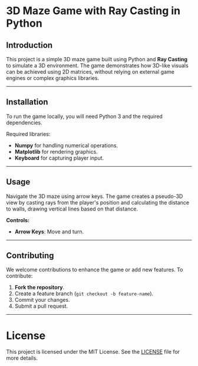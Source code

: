 # 3D Maze Game with Ray Casting in Python

## Introduction
This project is a simple 3D maze game built using Python and **Ray Casting** to simulate a 3D environment. The game demonstrates how 3D-like visuals can be achieved using 2D matrices, without relying on external game engines or complex graphics libraries.

---

## Installation

To run the game locally, you will need Python 3 and the required dependencies.

Required libraries:
- **Numpy** for handling numerical operations.
- **Matplotlib** for rendering graphics.
- **Keyboard** for capturing player input.


---

## Usage

Navigate the 3D maze using arrow keys. The game creates a pseudo-3D view by casting rays from the player's position and calculating the distance to walls, drawing vertical lines based on that distance.

**Controls:**
- **Arrow Keys**: Move and turn.

---

## Contributing

We welcome contributions to enhance the game or add new features. To contribute:

1. **Fork the repository**.
2. Create a feature branch (`git checkout -b feature-name`).
3. Commit your changes.
4. Submit a pull request.

---
# License

This project is licensed under the MIT License. See the [LICENSE](#) file for more details.
